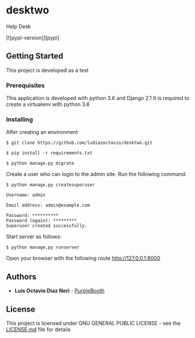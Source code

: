 # desktwo
Help Desk

[![pypi-version]][pypi]

## Getting Started
This project is developed as a test

### Prerequisites
This application is developed with python 3.6 and Django 2.1
It is required to create a virtualenv with python 3.6

### Installing
After creating an environment
```
$ git clone https://github.com/ludiazoctavio/desktwo.git
```
```
$ pip install -r requirements.txt
```
```
$ python manage.py migrate
```
Create a user who can login to the admin site. Run the following command:
```
$ python manage.py createsuperuser
```
```
Username: admin
```
```
Email address: admin@example.com
```
```
Password: **********
Password (again): *********
Superuser created successfully.
```
Start server as follows:
```
$ python manage.py runserver
```
Open your browser with the following route
http://127.0.0.1:8000

## Authors

* **Luis Octavio Diaz Neri** - [PurpleBooth](https://github.com/ludiazoctavio)

## License

This project is licensed under GNU GENERAL PUBLIC LICENSE - see the [LICENSE.md](LICENSE.md) file for details